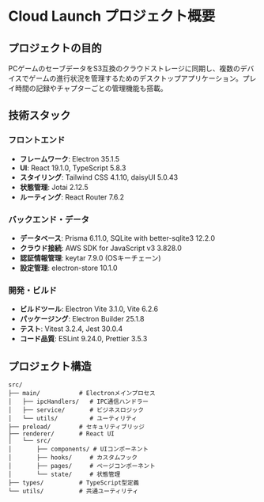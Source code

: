 # Cloud Launch プロジェクト概要

## プロジェクトの目的
PCゲームのセーブデータをS3互換のクラウドストレージに同期し、複数のデバイスでゲームの進行状況を管理するためのデスクトップアプリケーション。プレイ時間の記録やチャプターごとの管理機能も搭載。

## 技術スタック

### フロントエンド
- **フレームワーク**: Electron 35.1.5
- **UI**: React 19.1.0, TypeScript 5.8.3
- **スタイリング**: Tailwind CSS 4.1.10, daisyUI 5.0.43
- **状態管理**: Jotai 2.12.5
- **ルーティング**: React Router 7.6.2

### バックエンド・データ
- **データベース**: Prisma 6.11.0, SQLite with better-sqlite3 12.2.0
- **クラウド接続**: AWS SDK for JavaScript v3 3.828.0
- **認証情報管理**: keytar 7.9.0 (OSキーチェーン)
- **設定管理**: electron-store 10.1.0

### 開発・ビルド
- **ビルドツール**: Electron Vite 3.1.0, Vite 6.2.6
- **パッケージング**: Electron Builder 25.1.8
- **テスト**: Vitest 3.2.4, Jest 30.0.4
- **コード品質**: ESLint 9.24.0, Prettier 3.5.3

## プロジェクト構造
```
src/
├── main/           # Electronメインプロセス
│   ├── ipcHandlers/   # IPC通信ハンドラー
│   ├── service/       # ビジネスロジック
│   └── utils/         # ユーティリティ
├── preload/        # セキュリティブリッジ
├── renderer/       # React UI
│   └── src/
│       ├── components/ # UIコンポーネント
│       ├── hooks/     # カスタムフック
│       ├── pages/     # ページコンポーネント
│       └── state/     # 状態管理
├── types/          # TypeScript型定義
└── utils/          # 共通ユーティリティ
```
